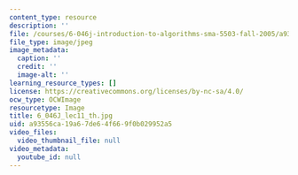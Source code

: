 ```yaml
---
content_type: resource
description: ''
file: /courses/6-046j-introduction-to-algorithms-sma-5503-fall-2005/a93556ca19a67de64f669f0b029952a5_6_046J_lec11_th.jpg
file_type: image/jpeg
image_metadata:
  caption: ''
  credit: ''
  image-alt: ''
learning_resource_types: []
license: https://creativecommons.org/licenses/by-nc-sa/4.0/
ocw_type: OCWImage
resourcetype: Image
title: 6_046J_lec11_th.jpg
uid: a93556ca-19a6-7de6-4f66-9f0b029952a5
video_files:
  video_thumbnail_file: null
video_metadata:
  youtube_id: null
---
```

